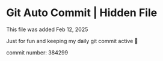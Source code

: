 # Git Auto Commit | Hidden File

This file was added Feb 12, 2025

Just for fun and keeping my daily git commit active 🤪

commit number: 384299
